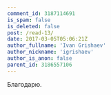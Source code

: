 ```yaml
---
comment_id: 3187114691
is_spam: false
is_deleted: false
post: /read-13/
date: 2017-03-05T05:06:21Z
author_fullname: 'Ivan Grishaev'
author_nickname: 'igrishaev'
author_is_anon: false
parent_id: 3186557106
---
```


<p>Благодарю.</p>

